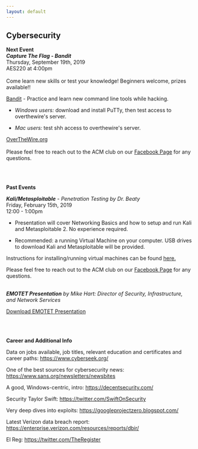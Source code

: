 ```yaml
---
layout: default
---
```

## Cybersecurity
**Next Event**<br>
***Capture The Flag - Bandit***<br>
Thursday, September 19th, 2019 <br>
AES220 at 4:00pm
<br> 
<br>
Come learn new skills or test your knowledge! Beginners welcome, prizes available!!
<br>

[Bandit](https://overthewire.org/wargames/bandit/) - Practice and learn new command line tools while hacking.

  * *Windows users:* download and install PuTTy, then test access to overthewire's server.

  * *Mac users:* test shh access to overthewire's server.

  [OverTheWire.org](https://overthewire.org/wargames/bandit/)
  <br>
  <br>
  Please feel free to reach out to the ACM club on our [Facebook Page](https://www.facebook.com/MSUDenverACM/) for any questions.
  <br>

<br>
<br>

**Past Events**<br>

***Kali/Metasploitable*** - *Penetration Testing
by Dr. Beaty*<br>
Friday, February 15th, 2019 <br>
12:00 - 1:00pm
<br>

  * Presentation will cover Networking Basics and how to setup and run Kali and Metasploitable 2. No experience required.

  * Recommended: a running Virtual Machine on your computer. USB drives to download Kali and Metasploitable will be provided.

Instructions for installing/running virtual machines can be found [here.](https://www.howtogeek.com/196060/beginner-geek-how-to-create-and-use-virtual-machines/)

Please feel free to reach out to the ACM club on our [Facebook Page](https://www.facebook.com/MSUDenverACM/) for any questions.
<br>
<br>

***EMOTET Presentation***
*by Mike Hart: Director of Security, Infrastructure,
and Network Services*

[Download EMOTET Presentation](https://msu-denver-acm.github.io/SIGS/Cybersecurity/assets/02012019emotet.pdf/)

<br>
<br>


**Career and Additional Info**

Data on jobs available, job titles, relevant education and certificates and career paths: <https://www.cyberseek.org/>

One of the best sources for cybersecurity news: <https://www.sans.org/newsletters/newsbites>

A good, Windows-centric, intro: <https://decentsecurity.com/>

Security Taylor Swift: <https://twitter.com/SwiftOnSecurity>

Very deep dives into exploits: <https://googleprojectzero.blogspot.com/>

Latest Verizon data breach report: <https://enterprise.verizon.com/resources/reports/dbir/>

El Reg: <https://twitter.com/TheRegister>

